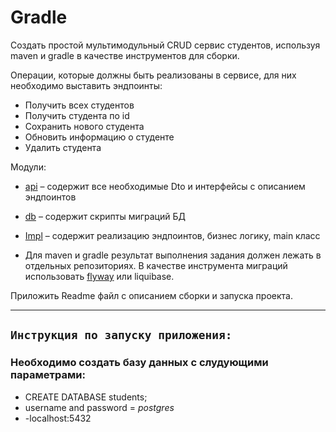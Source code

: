 # Gradle

Создать простой мультимодульный CRUD сервис студентов, используя maven и gradle в качестве инструментов для сборки.

Операции, которые должны быть реализованы в сервисе, для них необходимо выставить эндпоинты:

- Получить всех студентов
- Получить студента по id
- Сохранить нового студента
- Обновить информацию о студенте
- Удалить студента

Модули:

- [api](api) – содержит все необходимые Dto и интерфейсы с описанием эндпоинтов
- [db](db) – содержит скрипты миграций БД
- [Impl](impl) – содержит реализацию эндпоинтов, бизнес логику, main класс

- Для maven и gradle результат выполнения задания должен лежать в отдельных репозиториях. В качестве инструмента миграций использовать [flyway](db/src/main/resources/db/migration) или liquibase.

Приложить Readme файл с описанием сборки и запуска проекта.

---

## `Инструкция по запуску приложения:`

### Необходимо создать базу данных с слудующими параметрами:

- CREATE DATABASE students;
- username and password = *postgres*
- -localhost:5432